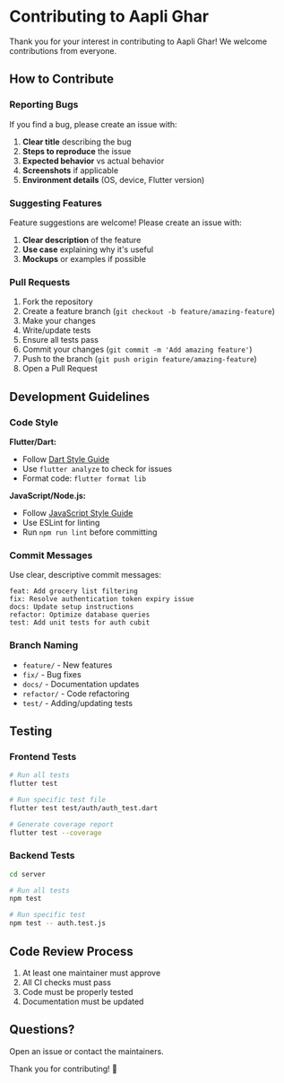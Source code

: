 # Contributing to Aapli Ghar

Thank you for your interest in contributing to Aapli Ghar! We welcome contributions from everyone.

## How to Contribute

### Reporting Bugs

If you find a bug, please create an issue with:

1. **Clear title** describing the bug
2. **Steps to reproduce** the issue
3. **Expected behavior** vs actual behavior
4. **Screenshots** if applicable
5. **Environment details** (OS, device, Flutter version)

### Suggesting Features

Feature suggestions are welcome! Please create an issue with:

1. **Clear description** of the feature
2. **Use case** explaining why it's useful
3. **Mockups** or examples if possible

### Pull Requests

1. Fork the repository
2. Create a feature branch (`git checkout -b feature/amazing-feature`)
3. Make your changes
4. Write/update tests
5. Ensure all tests pass
6. Commit your changes (`git commit -m 'Add amazing feature'`)
7. Push to the branch (`git push origin feature/amazing-feature`)
8. Open a Pull Request

## Development Guidelines

### Code Style

**Flutter/Dart:**
- Follow [Dart Style Guide](https://dart.dev/guides/language/effective-dart/style)
- Use `flutter analyze` to check for issues
- Format code: `flutter format lib`

**JavaScript/Node.js:**
- Follow [JavaScript Style Guide](https://github.com/airbnb/javascript)
- Use ESLint for linting
- Run `npm run lint` before committing

### Commit Messages

Use clear, descriptive commit messages:

```
feat: Add grocery list filtering
fix: Resolve authentication token expiry issue
docs: Update setup instructions
refactor: Optimize database queries
test: Add unit tests for auth cubit
```

### Branch Naming

- `feature/` - New features
- `fix/` - Bug fixes
- `docs/` - Documentation updates
- `refactor/` - Code refactoring
- `test/` - Adding/updating tests

## Testing

### Frontend Tests

```bash
# Run all tests
flutter test

# Run specific test file
flutter test test/auth/auth_test.dart

# Generate coverage report
flutter test --coverage
```

### Backend Tests

```bash
cd server

# Run all tests
npm test

# Run specific test
npm test -- auth.test.js
```

## Code Review Process

1. At least one maintainer must approve
2. All CI checks must pass
3. Code must be properly tested
4. Documentation must be updated

## Questions?

Open an issue or contact the maintainers.

Thank you for contributing! 🎉

